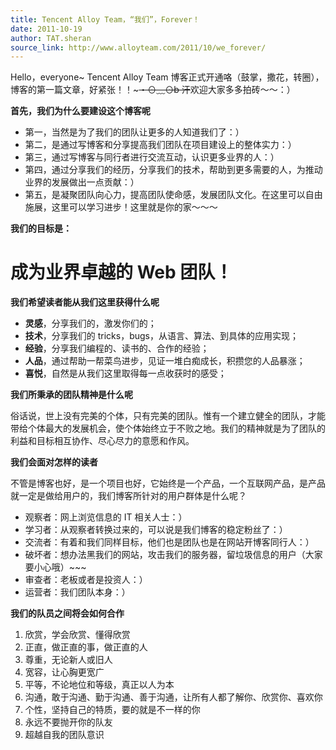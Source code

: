 ```yaml
---
title: Tencent Alloy Team，“我们”，Forever！
date: 2011-10-19
author: TAT.sheran
source_link: http://www.alloyteam.com/2011/10/we_forever/
---
```


Hello，everyone~ Tencent Alloy Team 博客正式开通咯（鼓掌，撒花，转圈），博客的第一篇文章，好紧张！！~~~・⊙﹏⊙b 汗~~欢迎大家多多拍砖～～：）

**首先，我们为什么要建设这个博客呢**

-   第一，当然是为了我们的团队让更多的人知道我们了：）
-   第二，是通过写博客和分享提高我们团队在项目建设上的整体实力：）
-   第三，通过写博客与同行者进行交流互动，认识更多业界的人：）
-   第四，通过分享我们的经历，分享我们的技术，帮助到更多需要的人，为推动业界的发展做出一点贡献：）
-   第五，是凝聚团队向心力，提高团队使命感，发展团队文化。在这里可以自由施展，这里可以学习进步！这里就是你的家～～～

**我们的目标是：**

# 成为业界卓越的 Web 团队！

**我们希望读者能从我们这里获得什么呢**

-   **灵感**，分享我们的，激发你们的；
-   **技术**，分享我们的 tricks，bugs，从语言、算法、到具体的应用实现；
-   **经验**，分享我们编程的、读书的、合作的经验；
-   **人品**，通过帮助一帮菜鸟进步，见证一堆白痴成长，积攒您的人品暴涨；
-   **喜悦**，自然是从我们这里取得每一点收获时的感受；

**我们所秉承的团队精神是什么呢**

俗话说，世上没有完美的个体，只有完美的团队。惟有一个建立健全的团队，才能带给个体最大的发展机会，使个体始终立于不败之地。我们的精神就是为了团队的利益和目标相互协作、尽心尽力的意愿和作风。

**我们会面对怎样的读者**

不管是博客也好，是一个项目也好，它始终是一个产品，一个互联网产品，是产品就一定是做给用户的，我们博客所针对的用户群体是什么呢？

-   观察者：网上浏览信息的 IT 相关人士：）
-   学习者：从观察者转换过来的，可以说是我们博客的稳定粉丝了：）
-   交流者：有着和我们同样目标，他们也是团队也是在网站开博客同行人：）
-   破坏者：想办法黑我们的网站，攻击我们的服务器，留垃圾信息的用户（大家要小心哦）\~\~~
-   审查者：老板或者是投资人：）
-   运营者：我们团队本身：）

**我们的队员之间将会如何合作**

1.  欣赏，学会欣赏、懂得欣赏
2.  正直，做正直的事，做正直的人
3.  尊重，无论新人或旧人
4.  宽容，让心胸更宽广
5.  平等，不论地位和等级，真正以人为本
6.  沟通，敢于沟通、勤于沟通、善于沟通，让所有人都了解你、欣赏你、喜欢你
7.  个性，坚持自己的特质，要的就是不一样的你
8.  永远不要抛开你的队友
9.  超越自我的团队意识